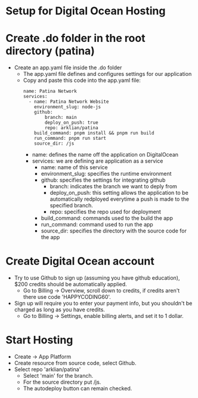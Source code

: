 # Setup for Digital Ocean Hosting

# Create .do folder in the root directory (patina)
- Create an app.yaml file inside the .do folder
  - The app.yaml file defines and configures settings for our application
  - Copy and paste this code into the app.yaml file:
      ```
      name: Patina Network 
      services:
        - name: Patina Network Website
          environment_slug: node-js
          github:
              branch: main
              deploy_on_push: true
              repo: arklian/patina
          build_command: pnpm install && pnpm run build
          run_command: pnpm run start
          source_dir: /js
      ```
    - name: defines the name off the application on DigitalOcean
    - services: we are defining are application as a service
        - name: name of this service
        - environment_slug: specifies the runtime environment
        - github: specifies the settings for integrating github
          - branch: indicates the branch we want to deply from
          - deploy_on_push: this setting allows the application to be automatically redployed everytime a push is made to the specified branch.
          - repo: specifies the repo used for deployment
        - build_command: commands used to the build the app
        - run_command: command used to run the app
        - source_dir: specifies the directory with the source code for the app 

# Create Digital Ocean account
- Try to use Github to sign up (assuming you have github education), $200 credits should be automatically applied.
  - Go to Billing -> Overview, scroll down to credits, if credits aren't there use code 'HAPPYCODING60'.
- Sign up will require you to enter your payment info, but you shouldn't be charged as long as you have credits.
  - Go to Billing -> Settings, enable billing alerts, and set it to 1 dollar.

# Start Hosting 
- Create -> App Platform
- Create resource from source code, select Github.
- Select repo 'arklian/patina'
  - Select 'main' for the branch.
  - For the source directory put /js.
  - The autodeploy button can remain checked.




